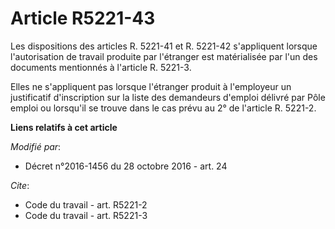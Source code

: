 # Article R5221-43

Les dispositions des articles R. 5221-41 et R. 5221-42 s'appliquent lorsque l'autorisation de travail produite par l'étranger
est matérialisée par l'un des documents mentionnés à l'article R. 5221-3. 

Elles ne s'appliquent pas lorsque l'étranger produit à l'employeur un justificatif d'inscription sur la liste des demandeurs
d'emploi délivré par Pôle emploi ou lorsqu'il se trouve dans le cas prévu au 2° de l'article R. 5221-2.

**Liens relatifs à cet article**

_Modifié par_:

  - Décret n°2016-1456 du 28 octobre 2016 - art. 24

_Cite_:

  - Code du travail - art. R5221-2
  - Code du travail - art. R5221-3
